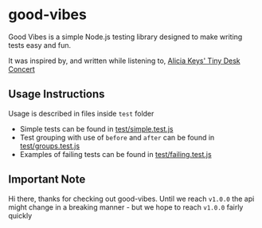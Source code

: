 # good-vibes

Good Vibes is a simple Node.js testing library designed to make writing tests easy and fun.

It was inspired by, and written while listening to, [Alicia Keys' Tiny Desk Concert](https://www.youtube.com/watch?v=uwUt1fVLb3E)

## Usage Instructions

Usage is described in files inside `test` folder

- Simple tests can be found in [test/simple.test.js](./test/simple.test.js)
- Test grouping with use of `before` and `after` can be found in [test/groups.test.js](./test/groups.test.js)
- Examples of failing tests can be found in [test/failing.test.js](./test/failing.test.js)

## Important Note

Hi there, thanks for checking out good-vibes. Until we reach `v1.0.0` the api might change in a breaking manner - but we hope to reach `v1.0.0` fairly quickly
